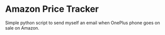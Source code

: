 # Amazon Price Tracker
Simple python script to send myself an email when OnePlus phone goes on sale on Amazon.
